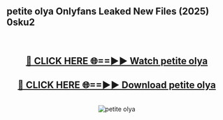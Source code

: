 <h2>petite olya Onlyfans Leaked New Files (2025) 0sku2</h2>
<br>
<div align="center">
<h2><a href="https://mediafiles.top/petite_olya&ref=git" rel="nofollow">🔴 CLICK HERE 🌐==►► Watch petite olya</a></h2>
<h2><a href="https://mediafiles.top/petite_olya&ref=git" rel="nofollow">🔴 CLICK HERE 🌐==►► Download petite olya</a></h2>
<br>
<a href="https://mediafiles.top/petite_olya&ref=git" rel="nofollow" data-target="animated-image.originalLink"><img src="https://i.ibb.co.com/xMMVF88/686577567.gif" alt="petite olya" style="max-width: 100%; display: inline-block;" data-target="animated-image.originalImage"></a>
</div>
<br>
<br>